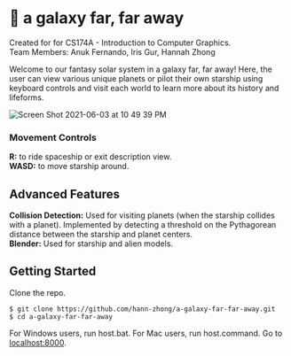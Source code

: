 # 🚀 a galaxy far, far away

Created for for CS174A - Introduction to Computer Graphics.  
Team Members: Anuk Fernando, Iris Gur, Hannah Zhong  
 
Welcome to our fantasy solar system in a galaxy far, far away! Here, the user can view various unique planets or pilot their own starship using keyboard controls and visit each world to learn more about its history and lifeforms.  

![Screen Shot 2021-06-03 at 10 49 39 PM](https://user-images.githubusercontent.com/50278606/120851077-520e8d00-c546-11eb-876a-ecec8cb77abf.png)


### Movement Controls
**R:** to ride spaceship or exit description view.  
**WASD:** to move starship around.  
## Advanced Features

**Collision Detection:** Used for visiting planets (when the starship collides with a planet). Implemented by detecting a threshold on the Pythagorean distance between the starship and planet centers.  
**Blender:** Used for starship and alien models.  

## Getting Started
Clone the repo.
```
$ git clone https://github.com/hann-zhong/a-galaxy-far-far-away.git
$ cd a-galaxy-far-far-away
```
For Windows users, run host.bat. For Mac users, run host.command. Go to [localhost:8000](http://localhost:8000/).
